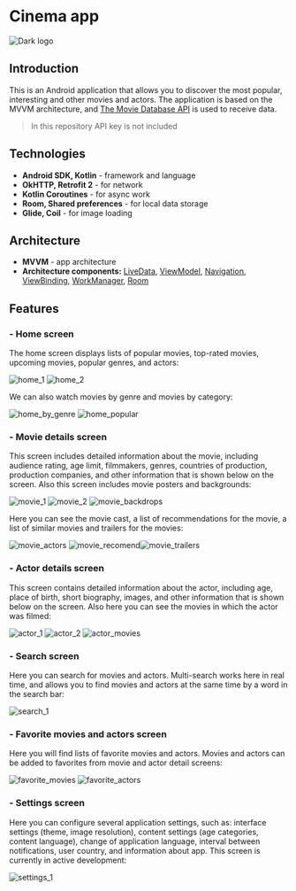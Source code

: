 # Cinema app
![Dark logo](https://user-images.githubusercontent.com/73844793/135581191-6aa79386-385a-4360-a28b-b978b64a97d7.png)
## Introduction
This is an Android application that allows you to discover the most popular, interesting and other movies and actors. The application is based on the MVVM architecture, and [The Movie Database API](https://developers.themoviedb.org/3/getting-started/introduction) is used to receive data.
> In this repository API key is not included

## Technologies
- **Android SDK, Kotlin** - framework and language
- **OkHTTP, Retrofit 2** - for network
- **Kotlin Coroutines** - for async work
- **Room, Shared preferences** - for local data storage
- **Glide, Coil** - for image loading

## Architecture
- **MVVM** - app architecture
- **Architecture components:** [LiveData](https://developer.android.com/topic/libraries/architecture/livedata), [ViewModel](https://developer.android.com/topic/libraries/architecture/viewmodel), [Navigation](https://developer.android.com/guide/navigation/navigation-getting-started), [ViewBinding](https://developer.android.com/topic/libraries/view-binding), [WorkManager](https://developer.android.com/topic/libraries/architecture/workmanager), [Room](https://developer.android.com/training/data-storage/room)

## Features
### - Home screen
The home screen displays lists of popular movies, top-rated movies, upcoming movies, popular genres, and actors:

![home_1](https://user-images.githubusercontent.com/73844793/135605491-4d34ffed-b99d-4425-9d8e-b89f2fde87f4.png)    ![home_2](https://user-images.githubusercontent.com/73844793/135605510-646a41ff-1c2c-4b81-8d62-4b93c04f97c1.png)

We can also watch movies by genre and movies by category:

![home_by_genre](https://user-images.githubusercontent.com/73844793/135605818-8422c745-26c5-4c38-afed-6db6002bf55e.png) ![home_popular](https://user-images.githubusercontent.com/73844793/135605980-69ca6d56-5912-46f6-94b1-0e326f4154d2.png)

### - Movie details screen
This screen includes detailed information about the movie, including audience rating, age limit, filmmakers, genres, countries of production, production companies, and other information that is shown below on the screen. Also this screen includes movie posters and backgrounds:

![movie_1](https://user-images.githubusercontent.com/73844793/135606881-94129b1a-d5b7-4e35-b96f-ca89839c1278.png) ![movie_2](https://user-images.githubusercontent.com/73844793/135606890-46dbb8ec-a04d-4b17-bf83-b90c594ff2b0.png) ![movie_backdrops](https://user-images.githubusercontent.com/73844793/135606936-d23f21ec-8af7-417b-8868-80e5ed929c7e.png)

Here you can see the movie cast, a list of recommendations for the movie, a list of similar movies and trailers for the movies:

![movie_actors](https://user-images.githubusercontent.com/73844793/135607436-cee18cea-f541-459b-99e9-4b6cfaa53068.png) ![movie_recomend](https://user-images.githubusercontent.com/73844793/135607455-bf4868b0-ddea-43af-8ca5-c0e3b8462485.png)![movie_trailers](https://user-images.githubusercontent.com/73844793/135607462-b405672f-d17f-44cd-970f-bd7ce67cf4bd.png)

### - Actor details screen
This screen contains detailed information about the actor, including age, place of birth, short biography, images, and other information that is shown below on the screen. Also here you can see the movies in which the actor was filmed:

![actor_1](https://user-images.githubusercontent.com/73844793/135608134-0e70f60f-e2c0-45c9-8eea-2fa3c5a3bc6d.png) ![actor_2](https://user-images.githubusercontent.com/73844793/135608152-e3838856-af15-490b-9331-04ab60711766.png) ![actor_movies](https://user-images.githubusercontent.com/73844793/135608169-69c1cb3f-8d09-433c-8a49-e90ec50f0188.png)

### - Search screen
Here you can search for movies and actors. Multi-search works here in real time, and allows you to find movies and actors at the same time by a word in the search bar:

![search_1](https://user-images.githubusercontent.com/73844793/135609139-d563e410-e25a-4b4a-8893-e7215fff3071.png)

### - Favorite movies and actors screen
Here you will find lists of favorite movies and actors. Movies and actors can be added to favorites from movie and actor detail screens:

![favorite_movies](https://user-images.githubusercontent.com/73844793/135608684-8edd9a12-08d7-4ab9-9fb2-aea69e528a85.png) ![favorite_actors](https://user-images.githubusercontent.com/73844793/135608690-9f6dd4f5-5586-475b-b8ab-4b191e6c7117.png)

### - Settings screen
Here you can configure several application settings, such as: interface settings (theme, image resolution), content settings (age categories, content language), change of application language, interval between notifications, user country, and information about app. This screen is currently in active development:

![settings_1](https://user-images.githubusercontent.com/73844793/135609876-2315b688-d459-455d-a8a7-9ce322cb4b97.png)












